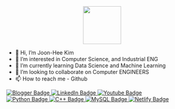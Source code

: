 
<!--
### Hi there 👋

**joon-hee-kim/joon-hee-kim** is a ✨ _special_ ✨ repository because its `README.md` (this file) appears on your GitHub profile.

Here are some ideas to get you started:

- 🔭 I’m currently working on ...
- 🌱 I’m currently learning ...
- 👯 I’m looking to collaborate on ...
- 🤔 I’m looking for help with ...
- 💬 Ask me about ...
- 📫 How to reach me: ...
- 😄 Pronouns: ...
- ⚡ Fun fact: ...
-->


<div id="header" align="center">
  <img src="https://media.giphy.com/media/M9gbBd9nbDrOTu1Mqx/giphy.gif" width="100"/>
</div>

- 👋 Hi, I’m Joon-Hee Kim
- 👀 I’m interested in Computer Science, and Industrial ENG
- 🌱 I’m currently learning Data Science and Machine Learning
- 💞️ I’m looking to collaborate on Computer ENGINEERS
- 📫 How to reach me - Github

<div id="badges">
  <a href="https://sites.google.com/">
    <img src="https://img.shields.io/badge/Blogger-FF5722?style=for-the-badge&logo=blogger&logoColor=white" alt="Blogger Badge"/>
  </a>
  <a href="https://www.linkedin.com/in/joonhee-kim-151b83302/">
    <img src="https://img.shields.io/badge/LinkedIn-blue?style=for-the-badge&logo=linkedin&logoColor=white" alt="LinkedIn Badge"/>
  </a>
  <a href="https://www.youtube.com/watch?v=iznZRk-yyEI&list=PLX56XDqQihbr64aVNO7vuXC-PSx6SSQ32">
    <img src="https://img.shields.io/badge/YouTube-red?style=for-the-badge&logo=youtube&logoColor=white" alt="Youtube Badge"/>
  </a>
</div>

<div id="codes">
  <a href="https://">
    <img src="https://img.shields.io/badge/Python-14354C?style=for-the-badge&logo=python&logoColor=white" alt="Python Badge"/>
  </a>
  <a href="https://">
    <img src="https://img.shields.io/badge/C%2B%2B-00599C?style=for-the-badge&logo=c%2B%2B&logoColor=white" alt="C++ Badge"/>
  </a>
  <a href="https://">
    <img src="https://img.shields.io/badge/MySQL-00000F?style=for-the-badge&logo=mysql&logoColor=white" alt="MySQL Badge"/>
  </a>
  <a href="https://">
    <img src="https://img.shields.io/badge/Netlify-00C7B7?style=for-the-badge&logo=netlify&logoColor=white" alt="Netlify Badge"/>
  </a>
</div>



<!---
GloTomoc/GloTomoc is a ✨ special ✨ repository because its `README.md` (this file) appears on your GitHub profile.
You can click the Preview link to take a look at your changes.
--->
